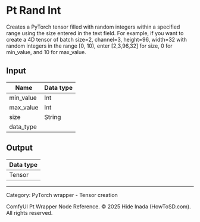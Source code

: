 # Pt Rand Int
Creates a PyTorch tensor filled with random integers within a specified range using the size entered in the text field.
For example, if you want to create a 4D tensor of batch size=2, channel=3, height=96, width=32 with random integers in the range [0, 10),
enter [2,3,96,32] for size, 0 for min_value, and 10 for max_value.

## Input
| Name | Data type |
|---|---|
| min_value | Int |
| max_value | Int |
| size | String |
| data_type |  |

## Output
| Data type |
|---|
| Tensor |

<HR>
Category: PyTorch wrapper - Tensor creation

ComfyUI Pt Wrapper Node Reference. © 2025 Hide Inada (HowToSD.com). All rights reserved.
